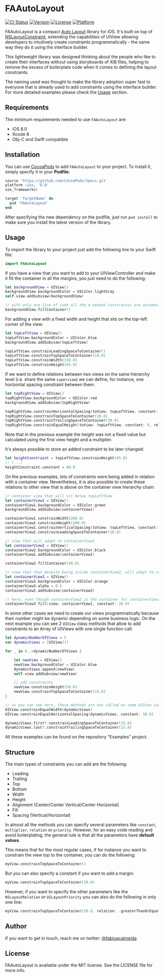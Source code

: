 # FAAutoLayout

[![CI Status](http://img.shields.io/travis/fabioalmeida/FAAutoLayout.svg?style=flat)](https://travis-ci.org/fabioalmeida/FAAutoLayout)
[![Version](https://img.shields.io/cocoapods/v/FAAutoLayout.svg?style=flat)](http://cocoapods.org/pods/FAAutoLayout)
[![License](https://img.shields.io/cocoapods/l/FAAutoLayout.svg?style=flat)](http://cocoapods.org/pods/FAAutoLayout)
[![Platform](https://img.shields.io/cocoapods/p/FAAutoLayout.svg?style=flat)](http://cocoapods.org/pods/FAAutoLayout)

FAAutoLayout is a compact [Auto Layout](https://developer.apple.com/library/content/documentation/UserExperience/Conceptual/AutolayoutPG/index.html) library for iOS. It's built on top of [NSLayoutConstraint](https://developer.apple.com/documentation/uikit/nslayoutconstraint), extending the capabilities of UIView allowing developers to intuitively create constraints programmatically - the same way they do it using the interface builder.

This lightweight library was designed thinking about the people who like to create their interfaces without using storyboards of XIB files, helping to remove the excess of boilerplate code when it comes to defining the layout constraints.

The naming used was thought to make the library adoption super fast to everyone that is already used to add constraints using the interface builder. For more detailed examples please check the [Usage](#usage) section.


## Requirements

The minimum requirements needed to use `FAAutoLayout` are:
- iOS 8.0
- Xcode 8
- Obj-C and Swift compatible


## Installation

You can use [CocoaPods](http://cocoapods.org) to add `FAAutoLayout` to your project. To install it, simply specify it in your **Podfile**:

```ruby
source 'https://github.com/CocoaPods/Specs.git'
platform :ios, '8.0'
use_frameworks!

target 'TargetName' do
  pod 'FAAutoLayout'
end
```

After specifying the new dependency on the podfile, just run `pod install` to make sure you install the latest version of the library.


## Usage

To import the library to your project just add the following line to your Swift file:

```swift
import FAAutoLayout
```

If you have a view that you want to add to your UIViewController and make it fill the container in all the margins, you just need to do the following:

```swift
let backgroundView = UIView()
backgroundView.backgroundColor = UIColor.lightGray
self.view.addSubview(backgroundView)

// with only one line of code all the 4 needed constraints are automatically added to the view
backgroundView.fillContainer()
```

For adding a view with a fixed width and height that sits on the top-left corner of the view:

```swift
let topLeftView = UIView()
topLeftView.backgroundColor = UIColor.blue
backgroundView.addSubview(topLeftView)

topLeftView.constrainLeadingSpaceToContainer()
topLeftView.constrainTopSpaceToContainer(10.0)
topLeftView.constrainWidth(150.0)
topLeftView.constrainHeight(45.0)
```

If we want to define relations between two views on the same hierarchy level (i.e. share the same `superview`) we can define, for instance, one horizontal spacing constraint between them:

```swift
let topRightView = UIView()
topRightView.backgroundColor = UIColor.red
backgroundView.addSubview(topRightView)

topRightView.constrainHorizontalSpacing(toView: topLeftView, constant: 20.0)
topRightView.constrainTopSpaceToContainer(10.0)
topRightView.constrainTrailingSpaceToContainer(30.0)
topRightView.constrainEqualHeight(toView: topLeftView, constant: 0, relation: .equal, priority: UILayoutPriorityRequired, multiplier: 2.0)
```

Note that in the previous example the height was not a fixed value but calculated using the first view height and a multiplier.

It's always possible to store an added constraint to be later changed:

```swift
let heightConstraint = topLeftView.constrainHeight(45.0)
// (...)
heightConstraint.constant = 80.0
```

On the previous examples, lots of constraints were being added in relation with a container view. Nevertheless, it is also possible to create these relations to other view that is above on the container view hierarchy chain:

```swift
// container view that will sit below topLeftView
let containerView1 = UIView()
containerView1.backgroundColor = UIColor.green
backgroundView.addSubview(containerView1)

containerView1.constrainWidth(200.0)
containerView1.constrainHeight(200.0)
containerView1.constrainVerticalSpacing(toView: topLeftView, constant: 100.0)
containerView1.constrainLeadingSpaceToContainer(10.0)

// view that will adapt to containerView1
let containerView2 = UIView()
containerView2.backgroundColor = UIColor.black
containerView1.addSubview(containerView2)

containerView2.fillContainer(40.0)

// view that that despite being inside containerView2, will adapt to containerView1
let containerView3 = UIView()
containerView3.backgroundColor = UIColor.orange
containerView3.alpha = 0.5
containerView2.addSubview(containerView3)

// here, even though containerView2 is the container for containerView3, we can make a relation to containerView1 since it the the superview of containerView2
containerView3.fill(view: containerView1, constant: 20.0)
```

In some other cases we need to create our views programmatically because their number might be dynamic depending on some business logic. On the next example you can see 2 `UIView` class methods that allow to add constraints to an Array of UIViews with one single function call:

```swift
let dynamicNumberOfViews = 5
var dynamicViews = [UIView]()

for _ in 0..<dynamicNumberOfViews {

    let newView = UIView()
    newView.backgroundColor = UIColor.blue
    dynamicViews.append(newView)
    self.view.addSubview(newView)

    // add constraints
    newView.constrainHeight(50.0)
    newView.constrainTopSpaceToContainer(15.0)
}

// as you can see here, these methods are not called on some UIView instance but are UIView class methods
UIView.constrainEqualWidth(dynamicViews)
UIView.constrainEqualHorizontalSpacing(dynamicViews, constant: 30.0)

dynamicViews.first?.constrainLeadingSpaceToContainer(15.0)
dynamicViews.last?.constrainTrailingSpaceToContainer(15.0)
```

All these examples can be found on the repository "Examples" project.


## Structure

The main types of constraints you can add are the following:

- Leading
- Trailing
- Top
- Bottom
- Width
- Height
- Alignment (Center/Center Vertical/Center Horizontal)
- Fill
- Spacing (Vertical/Horizontal)

In almost all the methods you can specify several parameters like `constant`, `multiplier`, `relation` or `priority`. However, for an easy code reading and avoid boilerplating, the general rule is that all the parameters have **default values**.

This means that for the most regular cases, if for instance you want to constrain the view top to the container, you can do the following:

```swift
myView.constrainTopSpaceToContainer()
```

But you can also specify a constant if you want to add a margin:

```swift
myView.constrainTopSpaceToContainer(20.0)
```

However, if you want to specify the other parameters like the `NSLayoutRelation` or `UILayoutPriority` you can also do the following in only one line:

```swift
myView.constrainTopSpaceToContainer(20.0, relation: .greaterThanOrEqual, priority: UILayoutPriorityRequired, multiplier: 0.7)
```


## Author

If you want to get in touch, reach me on twitter: [@fabioacalmeida](https://twitter.com/fabioacalmeida)


## License

FAAutoLayout is available under the MIT license. See the LICENSE file for more info.

